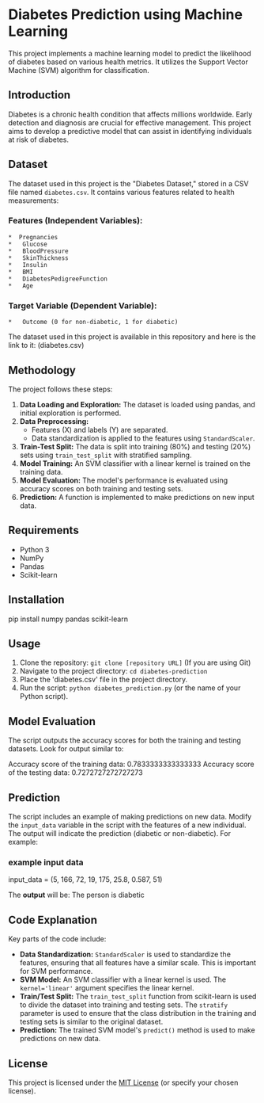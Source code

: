 # Diabetes Prediction using Machine Learning

This project implements a machine learning model to predict the likelihood of diabetes based on various health metrics. It utilizes the Support Vector Machine (SVM) algorithm for classification.

## Introduction
Diabetes is a chronic health condition that affects millions worldwide. Early detection and diagnosis are crucial for effective management. This project aims to develop a predictive model that can assist in identifying individuals at risk of diabetes.

## Dataset
The dataset used in this project is the "Diabetes Dataset," stored in a CSV file named `diabetes.csv`. It contains various features related to health measurements:

### Features (Independent Variables):
    *  Pregnancies
    *   Glucose
    *   BloodPressure
    *   SkinThickness
    *   Insulin
    *   BMI
    *   DiabetesPedigreeFunction
    *   Age
### Target Variable (Dependent Variable):
    *   Outcome (0 for non-diabetic, 1 for diabetic)

The dataset used in this project is available in this repository and here is the link to it: (diabetes.csv)   

## Methodology
The project follows these steps:

1.  **Data Loading and Exploration:** The dataset is loaded using pandas, and initial exploration is performed.
2.  **Data Preprocessing:**
    *   Features (X) and labels (Y) are separated.
    *   Data standardization is applied to the features using `StandardScaler`.
3.  **Train-Test Split:** The data is split into training (80%) and testing (20%) sets using `train_test_split` with stratified sampling.
4.  **Model Training:** An SVM classifier with a linear kernel is trained on the training data.
5.  **Model Evaluation:** The model's performance is evaluated using accuracy scores on both training and testing sets.
6.  **Prediction:** A function is implemented to make predictions on new input data.

## Requirements
*   Python 3
*   NumPy
*   Pandas
*   Scikit-learn

## Installation
pip install numpy pandas scikit-learn

## Usage
1.  Clone the repository: `git clone [repository URL]` (If you are using Git)
2.  Navigate to the project directory: `cd diabetes-prediction`
3.  Place the 'diabetes.csv' file in the project directory.
4.  Run the script: `python diabetes_prediction.py` (or the name of your Python script).

## Model Evaluation
The script outputs the accuracy scores for both the training and testing datasets.  Look for output similar to:

Accuracy score of the training data: 0.7833333333333333
Accuracy score of the testing data: 0.7272727272727273

## Prediction
The script includes an example of making predictions on new data. Modify the `input_data` variable in the script with the features of a new individual.  The output will indicate the prediction (diabetic or non-diabetic).  For example:

### example input data
input_data = (5, 166, 72, 19, 175, 25.8, 0.587, 51)  

The **output** will be:
The person is diabetic

## Code Explanation

Key parts of the code include:

  * **Data Standardization:**  `StandardScaler` is used to standardize the features, ensuring that all features have a similar scale. This is important for SVM performance.
  * **SVM Model:** An SVM classifier with a linear kernel is used.  The `kernel='linear'` argument specifies the linear kernel.
  * **Train/Test Split:** The `train_test_split` function from scikit-learn is used to divide the dataset into training and testing sets.  The `stratify` parameter is used to ensure that the class distribution in the training and testing sets is similar to the original dataset.
  * **Prediction:** The trained SVM model's `predict()` method is used to make predictions on new data.


## License
This project is licensed under the [MIT License](https://www.google.com/url?sa=E&source=gmail&q=https://opensource.org/licenses/MIT) (or specify your chosen license).


